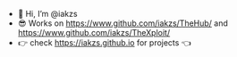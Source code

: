 - 👋 Hi, I’m @iakzs
- 😎 Works on https://www.github.com/iakzs/TheHub/ and https://www.github.com/iakzs/TheXploit/
- 👉 check https://iakzs.github.io for projects 👈
